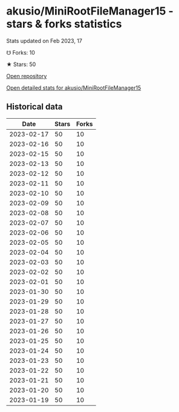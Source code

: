 # akusio/MiniRootFileManager15 - stars & forks statistics

Stats updated on Feb 2023, 17

☋ Forks: 10

★ Stars: 50

[Open repository](https://github.com/akusio/MiniRootFileManager15)

[Open detailed stats for akusio/MiniRootFileManager15](https://reviewgithub.com/rep/akusio/MiniRootFileManager15)

## Historical data
| Date | Stars | Forks |
|------|-------|-------|
| 2023-02-17 | 50 | 10 | 
| 2023-02-16 | 50 | 10 | 
| 2023-02-15 | 50 | 10 | 
| 2023-02-13 | 50 | 10 | 
| 2023-02-12 | 50 | 10 | 
| 2023-02-11 | 50 | 10 | 
| 2023-02-10 | 50 | 10 | 
| 2023-02-09 | 50 | 10 | 
| 2023-02-08 | 50 | 10 | 
| 2023-02-07 | 50 | 10 | 
| 2023-02-06 | 50 | 10 | 
| 2023-02-05 | 50 | 10 | 
| 2023-02-04 | 50 | 10 | 
| 2023-02-03 | 50 | 10 | 
| 2023-02-02 | 50 | 10 | 
| 2023-02-01 | 50 | 10 | 
| 2023-01-30 | 50 | 10 | 
| 2023-01-29 | 50 | 10 | 
| 2023-01-28 | 50 | 10 | 
| 2023-01-27 | 50 | 10 | 
| 2023-01-26 | 50 | 10 | 
| 2023-01-25 | 50 | 10 | 
| 2023-01-24 | 50 | 10 | 
| 2023-01-23 | 50 | 10 | 
| 2023-01-22 | 50 | 10 | 
| 2023-01-21 | 50 | 10 | 
| 2023-01-20 | 50 | 10 | 
| 2023-01-19 | 50 | 10 | 

